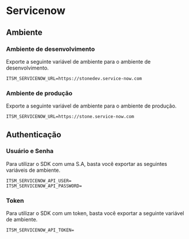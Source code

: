 # Servicenow

## Ambiente

### Ambiente de desenvolvimento
Exporte a seguinte variável de ambiente para o ambiente de desenvolvimento.

```env
ITSM_SERVICENOW_URL=https://stonedev.service-now.com
```

### Ambiente de produção
Exporte a seguinte variável de ambiente para o ambiente de produção.

```env
ITSM_SERVICENOW_URL=https://stone.service-now.com
```


## Authenticação

### Usuário e Senha
Para utilizar o SDK com uma S.A, basta você exportar as seguintes variáveis de ambiente.

```env
ITSM_SERVICENOW_API_USER=
ITSM_SERVICENOW_API_PASSWORD=
```

### Token
Para utilizar o SDK com um token, basta você exportar a seguinte variável de ambiente.

```env
ITSM_SERVICENOW_API_TOKEN=
```

